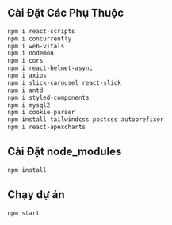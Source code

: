 ## Cài Đặt Các Phụ Thuộc
```bash
npm i react-scripts
npm i concurrently
npm i web-vitals
npm i nodemon
npm i cors
npm i react-helmet-async
npm i axios
npm i slick-carousel react-slick
npm i antd
npm i styled-components
npm i mysql2
npm i cookie-parser
npm install tailwindcss postcss autoprefixer
npm i react-apexcharts
```

## Cài Đặt node_modules
```bash
npm install
```

## Chạy dự án
```bash
npm start
```